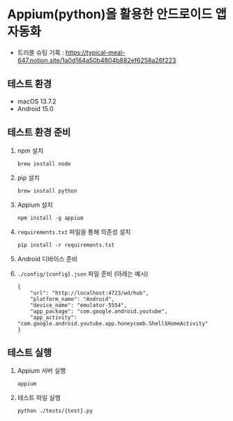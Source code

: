 # Appium(python)을 활용한 안드로이드 앱 자동화

- 트러블 슈팅 기록 : https://typical-meal-647.notion.site/1a0d164a50b4804b882ef6258a26f223

## 테스트 환경
- macOS 13.7.2
- Android 15.0

## 테스트 환경 준비 

1. npm 설치
    ```
    brew install node
    ```

2. pip 설치
    ```
    brew install python
    ```

3. Appium 설치
    ```
    npm install -g appium
    ```

4. `requirements.txt` 파일을 통해 의존성 설치
    ```
    pip install -r requirements.txt
    ```

5. Android 디바이스 준비

6. `./config/{config}.json` 파일 준비 (아래는 예시)
    ```
    {
        "url": "http://localhost:4723/wd/hub",
        "platform_name": "Android",
        "device_name": "emulator-5554",
        "app_package": "com.google.android.youtube",
        "app_activity": "com.google.android.youtube.app.honeycomb.Shell$HomeActivity"
    }
    ```

## 테스트 실행
1. Appium 서버 실행
    ```
    appium
    ```

2. 테스트 파일 실행
    ```
    python ./tests/{test}.py
    ```